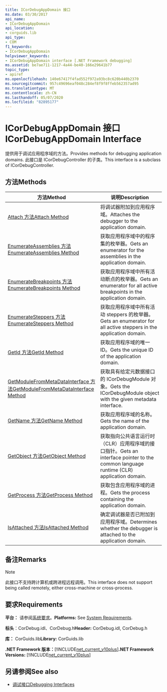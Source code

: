 ```yaml
---
title: ICorDebugAppDomain 接口
ms.date: 03/30/2017
api_name:
- ICorDebugAppDomain
api_location:
- corguids.lib
api_type:
- COM
f1_keywords:
- ICorDebugAppDomain
helpviewer_keywords:
- ICorDebugAppDomain interface [.NET Framework debugging]
ms.assetid: be7ae711-1217-4a44-be40-166e29641b77
topic_type:
- apiref
ms.openlocfilehash: 140e67417f4fad552f972a93bc8c620b440b2370
ms.sourcegitcommit: 957c49696eaf048c284ef8f9f8ffeb562357ad95
ms.translationtype: MT
ms.contentlocale: zh-CN
ms.lasthandoff: 05/07/2020
ms.locfileid: "82895177"
---
```

# <a name="icordebugappdomain-interface"></a><span data-ttu-id="01877-102">ICorDebugAppDomain 接口</span><span class="sxs-lookup"><span data-stu-id="01877-102">ICorDebugAppDomain Interface</span></span>

<span data-ttu-id="01877-103">提供用于调试应用程序域的方法。</span><span class="sxs-lookup"><span data-stu-id="01877-103">Provides methods for debugging application domains.</span></span> <span data-ttu-id="01877-104">此接口是 ICorDebugController 的子类。</span><span class="sxs-lookup"><span data-stu-id="01877-104">This interface is a subclass of ICorDebugController.</span></span>  
  
## <a name="methods"></a><span data-ttu-id="01877-105">方法</span><span class="sxs-lookup"><span data-stu-id="01877-105">Methods</span></span>  
  
|<span data-ttu-id="01877-106">方法</span><span class="sxs-lookup"><span data-stu-id="01877-106">Method</span></span>|<span data-ttu-id="01877-107">说明</span><span class="sxs-lookup"><span data-stu-id="01877-107">Description</span></span>|  
|------------|-----------------|  
|[<span data-ttu-id="01877-108">Attach 方法</span><span class="sxs-lookup"><span data-stu-id="01877-108">Attach Method</span></span>](icordebugappdomain-attach-method.md)|<span data-ttu-id="01877-109">将调试器附加到应用程序域。</span><span class="sxs-lookup"><span data-stu-id="01877-109">Attaches the debugger to the application domain.</span></span>|  
|[<span data-ttu-id="01877-110">EnumerateAssemblies 方法</span><span class="sxs-lookup"><span data-stu-id="01877-110">EnumerateAssemblies Method</span></span>](icordebugappdomain-enumerateassemblies-method.md)|<span data-ttu-id="01877-111">获取应用程序域中的程序集的枚举器。</span><span class="sxs-lookup"><span data-stu-id="01877-111">Gets an enumerator for the assemblies in the application domain.</span></span>|  
|[<span data-ttu-id="01877-112">EnumerateBreakpoints 方法</span><span class="sxs-lookup"><span data-stu-id="01877-112">EnumerateBreakpoints Method</span></span>](icordebugappdomain-enumeratebreakpoints-method.md)|<span data-ttu-id="01877-113">获取应用程序域中所有活动断点的枚举器。</span><span class="sxs-lookup"><span data-stu-id="01877-113">Gets an enumerator for all active breakpoints in the application domain.</span></span>|  
|[<span data-ttu-id="01877-114">EnumerateSteppers 方法</span><span class="sxs-lookup"><span data-stu-id="01877-114">EnumerateSteppers Method</span></span>](icordebugappdomain-enumeratesteppers-method.md)|<span data-ttu-id="01877-115">获取应用程序域中所有活动 steppers 的枚举器。</span><span class="sxs-lookup"><span data-stu-id="01877-115">Gets an enumerator for all active steppers in the application domain.</span></span>|  
|[<span data-ttu-id="01877-116">GetId 方法</span><span class="sxs-lookup"><span data-stu-id="01877-116">GetId Method</span></span>](icordebugappdomain-getid-method.md)|<span data-ttu-id="01877-117">获取应用程序域的唯一 ID。</span><span class="sxs-lookup"><span data-stu-id="01877-117">Gets the unique ID of the application domain.</span></span>|  
|[<span data-ttu-id="01877-118">GetModuleFromMetaDataInterface 方法</span><span class="sxs-lookup"><span data-stu-id="01877-118">GetModuleFromMetaDataInterface Method</span></span>](icordebugappdomain-getmodulefrommetadatainterface-method.md)|<span data-ttu-id="01877-119">获取具有给定元数据接口的 ICorDebugModule 对象。</span><span class="sxs-lookup"><span data-stu-id="01877-119">Gets the ICorDebugModule object with the given metadata interface.</span></span>|  
|[<span data-ttu-id="01877-120">GetName 方法</span><span class="sxs-lookup"><span data-stu-id="01877-120">GetName Method</span></span>](icordebugappdomain-getname-method.md)|<span data-ttu-id="01877-121">获取应用程序域的名称。</span><span class="sxs-lookup"><span data-stu-id="01877-121">Gets the name of the application domain.</span></span>|  
|[<span data-ttu-id="01877-122">GetObject 方法</span><span class="sxs-lookup"><span data-stu-id="01877-122">GetObject Method</span></span>](icordebugappdomain-getobject-method.md)|<span data-ttu-id="01877-123">获取指向公共语言运行时（CLR）应用程序域的接口指针。</span><span class="sxs-lookup"><span data-stu-id="01877-123">Gets an interface pointer to the common language runtime (CLR) application domain.</span></span>|  
|[<span data-ttu-id="01877-124">GetProcess 方法</span><span class="sxs-lookup"><span data-stu-id="01877-124">GetProcess Method</span></span>](icordebugappdomain-getprocess-method.md)|<span data-ttu-id="01877-125">获取包含应用程序域的进程。</span><span class="sxs-lookup"><span data-stu-id="01877-125">Gets the process containing the application domain.</span></span>|  
|[<span data-ttu-id="01877-126">IsAttached 方法</span><span class="sxs-lookup"><span data-stu-id="01877-126">IsAttached Method</span></span>](icordebugappdomain-isattached-method.md)|<span data-ttu-id="01877-127">确定调试器是否已附加到应用程序域。</span><span class="sxs-lookup"><span data-stu-id="01877-127">Determines whether the debugger is attached to the application domain.</span></span>|  
  
## <a name="remarks"></a><span data-ttu-id="01877-128">备注</span><span class="sxs-lookup"><span data-stu-id="01877-128">Remarks</span></span>  
  
> [!NOTE]
> <span data-ttu-id="01877-129">此接口不支持跨计算机或跨进程远程调用。</span><span class="sxs-lookup"><span data-stu-id="01877-129">This interface does not support being called remotely, either cross-machine or cross-process.</span></span>  
  
## <a name="requirements"></a><span data-ttu-id="01877-130">要求</span><span class="sxs-lookup"><span data-stu-id="01877-130">Requirements</span></span>  
 <span data-ttu-id="01877-131">**平台：** 请参阅[系统要求](../../get-started/system-requirements.md)。</span><span class="sxs-lookup"><span data-stu-id="01877-131">**Platforms:** See [System Requirements](../../get-started/system-requirements.md).</span></span>  
  
 <span data-ttu-id="01877-132">**标头**：CorDebug.idl、CorDebug.h</span><span class="sxs-lookup"><span data-stu-id="01877-132">**Header:** CorDebug.idl, CorDebug.h</span></span>  
  
 <span data-ttu-id="01877-133">**库：** CorGuids.lib</span><span class="sxs-lookup"><span data-stu-id="01877-133">**Library:** CorGuids.lib</span></span>  
  
 <span data-ttu-id="01877-134">**.NET Framework 版本：**[!INCLUDE[net_current_v10plus](../../../../includes/net-current-v10plus-md.md)]</span><span class="sxs-lookup"><span data-stu-id="01877-134">**.NET Framework Versions:** [!INCLUDE[net_current_v10plus](../../../../includes/net-current-v10plus-md.md)]</span></span>  
  
## <a name="see-also"></a><span data-ttu-id="01877-135">另请参阅</span><span class="sxs-lookup"><span data-stu-id="01877-135">See also</span></span>

- [<span data-ttu-id="01877-136">调试接口</span><span class="sxs-lookup"><span data-stu-id="01877-136">Debugging Interfaces</span></span>](debugging-interfaces.md)
